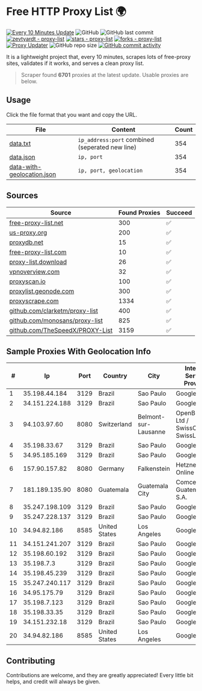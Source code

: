 
# Free HTTP Proxy List 🌍

[![Every 10 Minutes Update](https://github.com/mertguvencli/http-proxy-list/actions/workflows/main.yml/badge.svg?branch=main)](https://github.com/mertguvencli/http-proxy-list/actions/workflows/main.yml)
![GitHub](https://img.shields.io/github/license/mertguvencli/http-proxy-list)
![GitHub last commit](https://img.shields.io/github/last-commit/mertguvencli/http-proxy-list)
[![zevtyardt - proxy-list](https://img.shields.io/static/v1?label=zevtyardt&message=proxy-list&color=blue&logo=github)](https://github.com/zevtyardt/proxy-list "Go to GitHub repo")
[![stars - proxy-list](https://img.shields.io/github/stars/zevtyardt/proxy-list?style=social)](https://github.com/zevtyardt/proxy-list)
[![forks - proxy-list](https://img.shields.io/github/forks/zevtyardt/proxy-list?style=social)](https://github.com/zevtyardt/proxy-list)
[![Proxy Updater](https://github.com/zevtyardt/proxy-list/workflows/Proxy%20Updater/badge.svg)](https://github.com/zevtyardt/proxy-list/actions?query=workflow:"Proxy+Updater")
![GitHub repo size](https://img.shields.io/github/repo-size/zevtyardt/proxy-list)
[![GitHub commit activity](https://img.shields.io/github/commit-activity/m/zevtyardt/proxy-list?logo=commits)](https://github.com/zevtyardt/proxy-list/commits/main)

It is a lightweight project that, every 10 minutes, scrapes lots of free-proxy sites, validates if it works, and serves a clean proxy list.

> Scraper found **6701** proxies at the latest update. Usable proxies are below.

## Usage

Click the file format that you want and copy the URL.

|File|Content|Count|
|----|-------|-----|
|[data.txt](https://raw.githubusercontent.com/mertguvencli/http-proxy-list/main/proxy-list/data.txt)|`ip_address:port` combined (seperated new line)|354|
|[data.json](https://raw.githubusercontent.com/mertguvencli/http-proxy-list/main/proxy-list/data.json)|`ip, port`|354|
|[data-with-geolocation.json](https://raw.githubusercontent.com/mertguvencli/http-proxy-list/main/proxy-list/data-with-geolocation.json)|`ip, port, geolocation`|354|

## Sources

|Source|Found Proxies|Succeed|
|------|-------------|-------|
|[free-proxy-list.net](https://free-proxy-list.net)|300|✅|
|[us-proxy.org](https://www.us-proxy.org)|200|✅|
|[proxydb.net](http://proxydb.net)|15|✅|
|[free-proxy-list.com](https://free-proxy-list.com/?page=&port=&type%5B%5D=http&type%5B%5D=https&up_time=0&search=Search)|10|✅|
|[proxy-list.download](https://www.proxy-list.download/HTTP)|26|✅|
|[vpnoverview.com](https://vpnoverview.com/privacy/anonymous-browsing/free-proxy-servers)|32|✅|
|[proxyscan.io](https://www.proxyscan.io)|100|✅|
|[proxylist.geonode.com](https://proxylist.geonode.com/api/proxy-list?limit=300&page=1&sort_by=lastChecked&sort_type=desc&protocols=http,https)|300|✅|
|[proxyscrape.com](https://api.proxyscrape.com/v2/?request=displayproxies&protocol=http&timeout=10000&country=all&ssl=all&anonymity=all)|1334|✅|
|[github.com/clarketm/proxy-list](https://raw.githubusercontent.com/clarketm/proxy-list/master/proxy-list-raw.txt)|400|✅|
|[github.com/monosans/proxy-list](https://raw.githubusercontent.com/monosans/proxy-list/main/proxies/http.txt)|825|✅|
|[github.com/TheSpeedX/PROXY-List](https://raw.githubusercontent.com/TheSpeedX/PROXY-List/master/http.txt)|3159|✅|


## Sample Proxies With Geolocation Info

|#|Ip|Port|Country|City|Internet Service Provider|
|-|--|----|-------|----|-------------------------|
|1|35.198.44.184|3129|Brazil|Sao Paulo|Google LLC|
|2|34.151.224.188|3129|Brazil|Sao Paulo|Google LLC|
|3|94.103.97.60|8080|Switzerland|Belmont-sur-Lausanne|OpenBusiness Ltd / SwissCenter / SwissLink|
|4|35.198.33.67|3129|Brazil|Sao Paulo|Google LLC|
|5|34.95.185.169|3129|Brazil|Sao Paulo|Google LLC|
|6|157.90.157.82|8080|Germany|Falkenstein|Hetzner Online GmbH|
|7|181.189.135.90|8080|Guatemala|Guatemala City|Comcel Guatemala S.A.|
|8|35.247.198.109|3129|Brazil|Sao Paulo|Google LLC|
|9|35.247.228.137|3129|Brazil|Sao Paulo|Google LLC|
|10|34.94.82.186|8585|United States|Los Angeles|Google LLC|
|11|34.151.241.207|3129|Brazil|Sao Paulo|Google LLC|
|12|35.198.60.192|3129|Brazil|Sao Paulo|Google LLC|
|13|35.198.7.3|3129|Brazil|Sao Paulo|Google LLC|
|14|35.198.45.239|3129|Brazil|Sao Paulo|Google LLC|
|15|35.247.240.117|3129|Brazil|Sao Paulo|Google LLC|
|16|34.95.175.79|3129|Brazil|Sao Paulo|Google LLC|
|17|35.198.7.123|3129|Brazil|Sao Paulo|Google LLC|
|18|35.198.33.35|3129|Brazil|Sao Paulo|Google LLC|
|19|34.151.232.18|3129|Brazil|Sao Paulo|Google LLC|
|20|34.94.82.186|8585|United States|Los Angeles|Google LLC|



## Contributing

Contributions are welcome, and they are greatly appreciated! Every
little bit helps, and credit will always be given.

